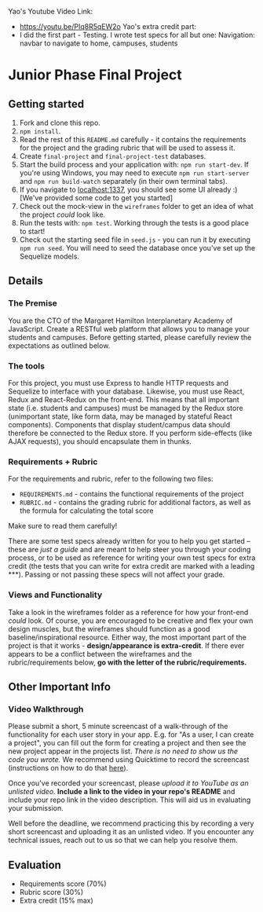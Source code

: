 Yao's Youtube Video Link:
- https://youtu.be/PIq8R5qEW2o
Yao's extra credit part: 
- I did the first part - Testing. I wrote test specs for all but one: Navigation: navbar to navigate to home, campuses, students




# Junior Phase Final Project

## Getting started

1. Fork and clone this repo.
2. `npm install`.
3. Read the rest of this `README.md` carefully - it contains the requirements for the project and the grading rubric that will be used to assess it.
4. Create `final-project` and `final-project-test` databases.
5. Start the build process and your application with: `npm run start-dev`. If you're using Windows, you may need to execute `npm run start-server` and `npm run build-watch` separately (in their own terminal tabs).
6. If you navigate to [localhost:1337](http://localhost:1337), you should see some UI already :) [We've provided some code to get you started]
7. Check out the mock-view in the `wireframes` folder to get an idea of what the project _could_ look like.
8. Run the tests with: `npm test`. Working through the tests is a good place to start!
9. Check out the starting seed file in `seed.js` - you can run it by executing `npm run seed`. You will need to seed the database once you've set up the Sequelize models.

## Details

### The Premise

You are the CTO of the Margaret Hamilton Interplanetary Academy of JavaScript. Create a RESTful web platform that allows you to manage your students and campuses. Before getting started, please carefully review the expectations as outlined below.

### The tools

For this project, you must use Express to handle HTTP requests and Sequelize to interface with your database. Likewise, you must use React, Redux and React-Redux on the front-end. This means that all important state (i.e. students and campuses) must be managed by the Redux store (unimportant state, like form data, may be managed by stateful React components). Components that display student/campus data should therefore be connected to the Redux store. If you perform side-effects (like AJAX requests), you should encapsulate them in thunks.

### Requirements + Rubric

For the requirements and rubric, refer to the following two files:

* `REQUIREMENTS.md` - contains the functional requirements of the project
* `RUBRIC.md` - contains the grading rubric for additional factors, as well as the formula for calculating the total score

Make sure to read them carefully!

There are some test specs already written for you to help you get started – these are _just a guide_ and are meant to help steer you through your coding process, or to be used as reference for writing your own test specs for extra credit (the tests that you can write for extra credit are marked with a leading \*\*\*). Passing or not passing these specs will not affect your grade.

### Views and Functionality

Take a look in the wireframes folder as a reference for how your front-end _could_ look. Of course, you are encouraged to be creative and flex your own design muscles, but the wireframes should function as a good baseline/inspirational resource. Either way, the most important part of the project is that it works - **design/appearance is extra-credit**. If there ever appears to be a conflict between the wireframes and the rubric/requirements below, **go with the letter of the rubric/requirements.**

## Other Important Info

### Video Walkthrough
Please submit a short, 5 minute screencast of a walk-through of the functionality for each user story in your app. E.g. for "As a user, I can create a project", you can fill out the form for creating a project and then see the new project appear in the projects list. *There is no need to show us the code you wrote.* We recommend using Quicktime to record the screencast (instructions on how to do that [here](https://support.apple.com/kb/PH5882?locale=en_US&viewlocale=en_US)).

Once you've recorded your screencast, please *upload it to YouTube as an unlisted video*. **Include a link to the video in your repo's README** and include your repo link in the video description. This will aid us in evaluating your submission.

Well before the deadline, we recommend practicing this by recording a very short screencast and uploading it as an unlisted video. If you encounter any technical issues, reach out to us so that we can help you resolve them.

## Evaluation

- Requirements score (70%)
- Rubric score (30%)
- Extra credit (15% max)
